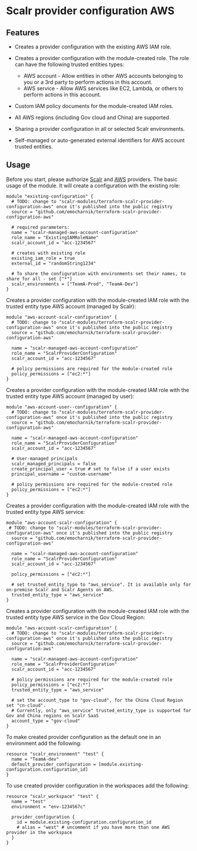 Scalr provider configuration AWS
================================

Features
--------

- Creates a provider configuration with the existing AWS IAM role.

- Creates a provider configuration with the module-created role. The role can have the following trusted entities types:

  - AWS account - Allow entities in other AWS accounts belonging to you or a 3rd party to perform actions in this account.
  - AWS service - Allow AWS services like EC2, Lambda, or others to perform actions in this account.
  
- Custom IAM policy documents for the module-created IAM roles.

- All AWS regions (including Gov cloud and China) are supported

- Sharing a provider configuration in all or selected Scalr environments.

- Self-managed or auto-generated external identifiers for AWS account trusted entities.


Usage
-----

Before you start, please authorize [Scalr](https://docs.scalr.com/en/latest/scalr-terraform-provider/index.html#authentication) and [AWS](https://registry.terraform.io/providers/hashicorp/aws/latest/docs#authentication-and-configuration) providers.
The basic usage of the module. It will create a configuration with the existing role:

```hcl
module "existing-configuration" {
  # TODO: change to "scalr-modules/terraform-scalr-provider-configuration-aws" once it's published into the public registry
  source = "github.com/emocharnik/terraform-scalr-provider-configuration-aws"
  
  # required parameters:
  name = "scalr-managed-aws-account-configuration"
  role_name = "ExistingIAMRoleName"
  scalr_account_id = "acc-1234567"
  
  # creates with existing role
  existing_iam_role = true
  external_id = "randomString1234"
  
  # To share the configuration with environments set their names, to share for all - set ["*"]
  scalr_environments = ["TeamA-Prod", "TeamA-Dev"] 
}
```

Creates a provider configuration with the module-created IAM role with the trusted entity type AWS account (managed by Scalr):

```hcl
module "aws-account-scalr-configuration" {
  # TODO: change to "scalr-modules/terraform-scalr-provider-configuration-aws" once it's published into the public registry
  source = "github.com/emocharnik/terraform-scalr-provider-configuration-aws"
  
  name = "scalr-managed-aws-account-configuration"
  role_name = "ScalrProviderConfiguration"
  scalr_account_id = "acc-1234567"
  
  # policy permissions are required for the module-created role
  policy_permissions = ["ec2:*"]
}
```

Creates a provider configuration with the module-created IAM role with the trusted entity type AWS account (managed by user):

```hcl
module "aws-account-user--configuration" {
  # TODO: change to "scalr-modules/terraform-scalr-provider-configuration-aws" once it's published into the public registry
  source = "github.com/emocharnik/terraform-scalr-provider-configuration-aws"
  
  name = "scalr-managed-aws-account-configuration"
  role_name = "ScalrProviderConfiguration"
  scalr_account_id = "acc-1234567"

  # User-managed principals
  scalr_managed_principals = false
  create_principal_user = true # set to false if a user exists 
  principal_username = "custom-username"
  
  # policy permissions are required for the module-created role
  policy_permissions = ["ec2:*"]
}
```

Creates a provider configuration with the module-created IAM role with the trusted entity type AWS service:

```hcl
module "aws-account-scalr-configuration" {
 # TODO: change to "scalr-modules/terraform-scalr-provider-configuration-aws" once it's published into the public registry
  source = "github.com/emocharnik/terraform-scalr-provider-configuration-aws"
  
  name = "scalr-managed-aws-account-configuration"
  role_name = "ScalrProviderConfiguration"
  scalr_account_id = "acc-1234567"
  
  policy_permissions = ["ec2:*"]
  
  # set trusted_entity_type to "aws_service". It is available only for on-premise Scalr and Scalr Agents on AWS.
  trusted_entity_type = "aws_service"
}
```

Creates a provider configuration with the module-created IAM role with the trusted entity type AWS service in the Gov Cloud Region:

```hcl
module "aws-account-scalr-configuration" {
  # TODO: change to "scalr-modules/terraform-scalr-provider-configuration-aws" once it's published into the public registry
  source = "github.com/emocharnik/terraform-scalr-provider-configuration-aws"
  
  name = "scalr-managed-aws-account-configuration"
  role_name = "ScalrProviderConfiguration"
  scalr_account_id = "acc-1234567"
  
  # policy permissions are required for the module-created role
  policy_permissions = ["ec2:*"]
  trusted_entity_type = "aws_service"

  # set the account_type to "gov-cloud", for the China Cloud Region set "cn-cloud". 
  # Currently, only "aws_service" trusted_entity_type is supported for Gov and China regions on Scalr SaaS
  account_type = "gov-cloud"
}
```

To make created provider configuration as the default one in an environment add the following:

```hcl
resource "scalr_environment" "test" {
  name = "TeamA-dev"
  default_provider_configuration = [module.existing-configuration.configuration_id] 
}
```

To use created provider configuration in the workspaces add the following:

```hcl
resource "scalr_workspace" "test" {
  name = "test"
  environment = "env-1234567c"

  provider_configuration {
    id = module.existing-configuration.configuration_id
    # alias = "west" # uncomment if you have more than one AWS provider in the workspace
  }
}
```